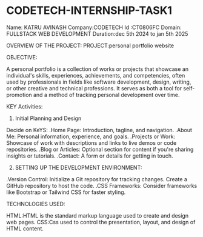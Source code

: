 # CODETECH-INTERNSHIP-TASK1
Name: KATRU AVINASH
Company:CODETECH
Id :CT0806FC
Domain: FULLSTACK WEB DEVELOPMENT
Duration:dec 5th 2024 to jan 5th 2025

OVERVIEW OF THE PROJECT:
PROJECT:personal portfolio website

OBJECTIVE:

A personal portfolio is a collection of works or projects that showcase an individual's skills, experiences, achievements, and competencies, often used by professionals in fields like software development, design, writing, or other creative and technical professions. It serves as both a tool for self-promotion and a method of tracking personal development over time.


KEY Activities:

1. Initial Planning and Design

Decide on KeYS:
.Home Page: Introduction, tagline, and navigation.
.About Me: Personal information, experience, and goals.
.Projects or Work: Showcase of work with descriptions and links to live demos or code repositories.
.Blog or Articles: Optional section for content if you're sharing insights or tutorials.
.Contact: A form or details for getting in touch.

2. SETTING UP THE DEVELOPMENT ENVIRONMENT:
 
.Version Control: Initialize a Git repository for tracking changes. Create a GitHub repository to host the code.
.CSS Frameworks: Consider frameworks like Bootstrap or Tailwind CSS for faster styling.

TECHNOLOGIES USED:

HTML:HTML is the standard markup language used to create and design web pages.
CSS:Css used to control the presentation, layout, and design of HTML content.
   
